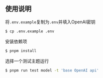 ## 使用说明

将`.env.example`复制为`.env`并填入OpenAI密钥

```bash
$ cp .env.example .env
```

安装依赖项

```bash
$ pnpm install
```

选择一个测试主题运行

```bash
$ pnpm run test model -t 'base OpenAI api'
```
